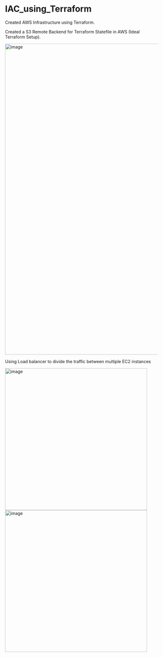 # IAC_using_Terraform
Created AWS Infrastructure using Terraform.

Created a S3 Remote Backend for Terraform Statefile in AWS (Ideal Terraform Setup).


<img width="1026" alt="image" src="https://github.com/girishkumar2981/IAC_using_Terraform/assets/61040201/9f0b750b-a8e5-4cb5-95f8-673d7e894bdb">

Using Load balancer to divide the traffic between multiple EC2 instances

<img width="468" alt="image" src="https://github.com/girishkumar2981/IAC_using_Terraform/assets/61040201/fd6cc0c6-ab67-43ec-961b-8f73172b6fb4">


<img width="468" alt="image" src="https://github.com/girishkumar2981/IAC_using_Terraform/assets/61040201/889a88d7-51aa-422e-b351-3b19aaec14bf">


